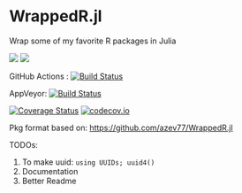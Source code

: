 # WrappedR.jl
Wrap some of my favorite R packages in Julia

[![](https://img.shields.io/badge/docs-stable-blue.svg)](https://azev77.github.io/WrappedR.jl/stable)
[![](https://img.shields.io/badge/docs-dev-blue.svg)](https://azev77.github.io/WrappedR.jl/dev)

GitHub Actions : [![Build Status](https://github.com/azev77/WrappedR.jl/workflows/CI/badge.svg)](https://github.com/azev77/WrappedR.jl/actions?query=workflow%3ACI+branch%3Amaster)

AppVeyor: [![Build Status](https://ci.appveyor.com/api/projects/status/github/azev77/WrappedR.jl?branch=master&svg=true)](https://ci.appveyor.com/project/azev77/WrappedR-jl/branch/master)

[![Coverage Status](https://coveralls.io/repos/azev77/WrappedR.jl/badge.svg?branch=master)](https://coveralls.io/r/azev77/WrappedR.jl?branch=master)
[![codecov.io](http://codecov.io/github/azev77/WrappedR.jl/coverage.svg?branch=master)](http://codecov.io/github/azev77/WrappedR.jl?branch=master)

Pkg format based on: https://github.com/azev77/WrappedR.jl

TODOs: 
1. To make uuid: `using UUIDs; uuid4()`
2. Documentation
3. Better Readme
